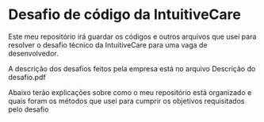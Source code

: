 # Desafio de código da IntuitiveCare

Este meu repositório irá guardar os códigos e outros arquivos que usei para resolver o desafio técnico da IntuitiveCare para uma vaga de desenvolvedor.

A descrição dos desafios feitos pela empresa está no arquivo Descrição do desafio.pdf

Abaixo terão explicações sobre como o meu repositório está organizado e quais foram os métodos que usei para cumprir os objetivos requisitados pelo desafio 